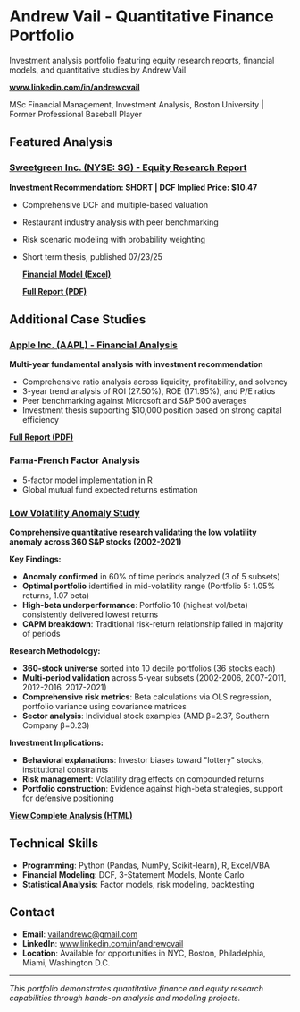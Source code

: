# Andrew Vail - Quantitative Finance Portfolio
Investment analysis portfolio featuring equity research reports, financial models, and quantitative studies by Andrew Vail

**www.linkedin.com/in/andrewcvail**

MSc Financial Management, Investment Analysis, Boston University | Former Professional Baseball Player

## Featured Analysis

### [Sweetgreen Inc. (NYSE: SG) - Equity Research Report](./Sweetgreen_Equity_Research_Report.pdf)
**Investment Recommendation: SHORT | DCF Implied Price: $10.47**
- Comprehensive DCF and multiple-based valuation
- Restaurant industry analysis with peer benchmarking
- Risk scenario modeling with probability weighting
- Short term thesis, published 07/23/25

  **[Financial Model (Excel)](./Sweetgreen_Financial_Model.xlsx)**

  **[Full Report (PDF)](./Sweetgreen_Equity_Research_Report.pdf)**

## Additional Case Studies

### [Apple Inc. (AAPL) - Financial Analysis](./Apple_Financial_Analysis.pdf)
**Multi-year fundamental analysis with investment recommendation**
- Comprehensive ratio analysis across liquidity, profitability, and solvency
- 3-year trend analysis of ROI (27.50%), ROE (171.95%), and P/E ratios
- Peer benchmarking against Microsoft and S&P 500 averages
- Investment thesis supporting $10,000 position based on strong capital efficiency

**[Full Report (PDF)](./Apple_Financial_Analysis.pdf)**

### Fama-French Factor Analysis
- 5-factor model implementation in R
- Global mutual fund expected returns estimation

### [Low Volatility Anomaly Study](./Low_Volatility_Anomaly_Analysis.html)
**Comprehensive quantitative research validating the low volatility anomaly across 360 S&P stocks (2002-2021)**

**Key Findings:**
- **Anomaly confirmed** in 60% of time periods analyzed (3 of 5 subsets)
- **Optimal portfolio** identified in mid-volatility range (Portfolio 5: 1.05% returns, 1.07 beta)
- **High-beta underperformance**: Portfolio 10 (highest vol/beta) consistently delivered lowest returns
- **CAPM breakdown**: Traditional risk-return relationship failed in majority of periods

**Research Methodology:**
- **360-stock universe** sorted into 10 decile portfolios (36 stocks each)
- **Multi-period validation** across 5-year subsets (2002-2006, 2007-2011, 2012-2016, 2017-2021)
- **Comprehensive risk metrics**: Beta calculations via OLS regression, portfolio variance using covariance matrices
- **Sector analysis**: Individual stock examples (AMD β=2.37, Southern Company β=0.23)

**Investment Implications:**
- **Behavioral explanations**: Investor biases toward "lottery" stocks, institutional constraints
- **Risk management**: Volatility drag effects on compounded returns
- **Portfolio construction**: Evidence against high-beta strategies, support for defensive positioning

**[View Complete Analysis (HTML)](./Low_Volatility_Anomaly_Analysis.html)** 

## Technical Skills
- **Programming**: Python (Pandas, NumPy, Scikit-learn), R, Excel/VBA
- **Financial Modeling**: DCF, 3-Statement Models, Monte Carlo
- **Statistical Analysis**: Factor models, risk modeling, backtesting

## Contact
- **Email**: vailandrewc@gmail.com
- **LinkedIn**: www.linkedin.com/in/andrewcvail
- **Location**: Available for opportunities in NYC, Boston, Philadelphia, Miami, Washington D.C.

---
*This portfolio demonstrates quantitative finance and equity research capabilities through hands-on analysis and modeling projects.*
